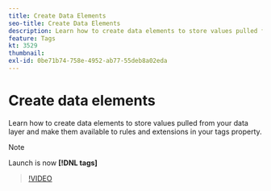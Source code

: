 ```yaml
---
title: Create Data Elements
seo-title: Create Data Elements
description: Learn how to create data elements to store values pulled from your data layer and make them available to rules and extensions in your tags property.
feature: Tags
kt: 3529
thumbnail:
exl-id: 0be71b74-758e-4952-ab77-55deb8a02eda
---
```

# Create data elements

Learn how to create data elements to store values pulled from your data layer and make them available to rules and extensions in your tags property.

>[!NOTE]
>
> Launch is now **[!DNL tags]**

>[!VIDEO](https://video.tv.adobe.com/v/28733/?quality=12&learn=on)
